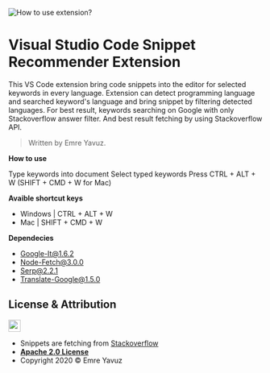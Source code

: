 ![How to use extension?](https://github.com/emreyvz/Vscode-Snippet-Recommender-Extension/blob/main/ExtensionGIF.gif?raw=true "How to use extension?")

# Visual Studio Code Snippet Recommender Extension

This VS Code extension bring code snippets into the editor for selected keywords in every language. Extension can detect programming language and searched keyword's language and bring snippet by filtering detected languages. For best result, keywords searching on Google with only Stackoverflow answer filter. And best result fetching by using Stackoverflow API.

> Written by Emre Yavuz.


**How to use**

Type keywords into document
Select typed keywords
Press CTRL + ALT + W  (SHIFT + CMD + W for Mac) 


**Avaible shortcut keys**

- Windows | CTRL + ALT + W
- Mac | SHIFT + CMD + W


**Dependecies**
- Google-It@1.6.2
- Node-Fetch@3.0.0
- Serp@2.2.1
- Translate-Google@1.5.0


## License & Attribution

<img src="https://opensource.org/files/osi_keyhole_300X300_90ppi_0.png" height="24" width="24">

- Snippets are fetching from [Stackoverflow](https://stackoverflow.com)
- **[Apache 2.0 License](https://www.apache.org/licenses/LICENSE-2.0)**
- Copyright 2020 © Emre Yavuz
